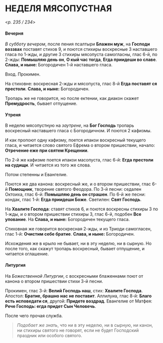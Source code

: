 
# НЕДЕЛЯ МЯСОПУСТНАЯ

<*p. 235 / 234*>

#### Вечерня

*В субботу вечером*, после пения псалтыри **Блажен муж**, на **Господи воззвах** поставят 
стихов 9, и поются стихиры воскресные 3 наставшего гласа по 1-жды, и другие 3 стихиры 
мясопуста самогласны, глас 6-й, по 2-жды: **Помышляю день он**, **О кый час тогда**, 
**Егда приидеши во славе**. **Слава, и ныне:** Богородичен 1-й наставшего гласа. 

Вход. Прокимен. 

На стиховне: воскресная 2-жды и мясопуста, глас 8-й **Егда поставят ся престоли**. 
**Слава, и ныне:** Богородичен.  

Тропарь же не говорится, но после ектении, как диакон скажет **Премудрость**, 
бывает отпущение. 

#### Утреня

В неделю мясопустную на *заутрене*, на **Бог Господь** тропарь воскресный наставшего гласа 
с Богородичном. И поются 2 кафизмы. 

И как пропоют одну кафизму, поется ипакои воскресный текущего гласа, и читается слово 
святого Ефрема о втором пришествии, начало: **Отречение еже при святем Крещении**. 

По 2-й же кафизме поется ипакои масопуста, глас 6-й: **Егда престоли на судищи**. 
И читается из того же слова.  

Потом степенны и Евангелие. 

Поются же два канона: воскресный же, и о втором пришествии, глас 6-й **Помощник**, 
творение святого Феодора. 
По 3-й песни: седален Октоиха, глас 6-й: **Помышляю день он страшен**. 
По 6-й же песни: кондак, глас 1-й: **Егда приидеши Боже**. 
Светилен: **Свят Господь**. 

На **Хвалите Господа**: ставят стихов 6, и поются воскресны стихиры 3 по 1-жды, 
и о втором пришествии стихиры 3, глас 6-й, подобен **Все упование**. На **Слава, и ныне:** 
Богородичен текущего гласа. 

Стиховная же говорится воскресная 2-жды, и из Триоди самогласен, глас 1-й: **Очистим себе братие**. 
**Слава, и ныне:** Богородичен. 

Исхождения же в крыло не бывает, ни в эту неделю, ни в сырную. Но после того, как скажут 
тропарь воскресный, бывает отпущение, и читается оглашение.  

#### Литургия

На *Божественной Литургии*, с воскресными блаженнами поют от канона о втором пришествии 
стихи 3-й песни.  

Прокимен, глас 3-й: **Велий Господь наш**, стих: **Хвалите Господа**. 
Апостол: **Братие, брашно нас не поставит**. 
Аллилуиа, глас 8-й: **Благо есть исповедати ся**, другой: **Придете воздрад**. 
Евангелие от Матфея: **Рече Господь: егда придет Сын Человечь**. 

После чего прочая служба.  

> *Подобает же знать*, что ни в эту неделю, ни в сырную, ни канон, ни стихиры святого не говорят, 
если не будет Господский праздник или особого святого. 
